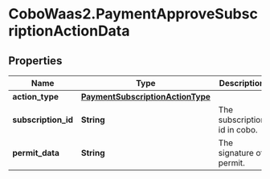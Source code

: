 # CoboWaas2.PaymentApproveSubscriptionActionData

## Properties

Name | Type | Description | Notes
------------ | ------------- | ------------- | -------------
**action_type** | [**PaymentSubscriptionActionType**](PaymentSubscriptionActionType.md) |  | 
**subscription_id** | **String** | The subscription id in cobo. | 
**permit_data** | **String** | The signature of permit. | [optional] 


